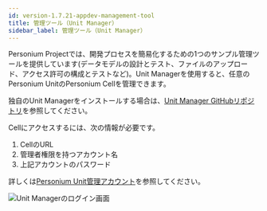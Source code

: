 ```yaml
---
id: version-1.7.21-appdev-management-tool
title: 管理ツール（Unit Manager）
sidebar_label: 管理ツール（Unit Manager）
---
```


Personium Projectでは、開発プロセスを簡易化するための1つのサンプル管理ツールを提供しています(データモデルの設計とテスト、ファイルのアップロード、アクセス許可の構成とテストなど)。Unit Managerを使用すると、任意のPersonium UnitのPersonium Cellを管理できます。

独自のUnit Managerをインストールする場合は、[Unit Manager GitHubリポジトリ](https://github.com/personium/app-uc-unit-manager/)を参照してください。  

Cellにアクセスするには、次の情報が必要です。
1. CellのURL
1. 管理者権限を持つアカウント名
1. 上記アカウントのパスワード

詳しくは[Personium Unit管理アカウント](../server-operator/Confirm_environment_settings/#personium-unit管理アカウント)を参照してください。

![Unit Managerのログイン画面](https://app-uc-unit-manager.appdev.personium.io/__/html/images/unit_manager_login.png)
